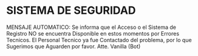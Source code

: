 # SISTEMA DE SEGURIDAD
MENSAJE AUTOMATICO:
Se informa que el Acceso o el Sistema de Registro NO se encuentra Disponible en estos momentos por Errores Tecnicos.
El Personal Tecnico ya fue Contactado del problema, por lo que Sugerimos que Aguarden por favor.
Atte. Vanilla (Bot)
